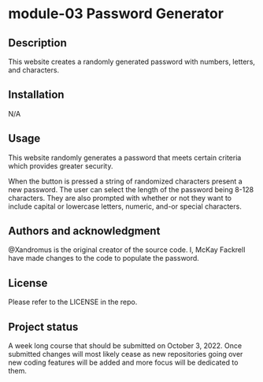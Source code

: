 # module-03 Password Generator
## Description
This website creates a randomly generated password with numbers, letters, and characters. 

## Installation
N/A

## Usage
 This website randomly generates a password that meets certain criteria which provides greater security.

 When the button is pressed a string of randomized characters present a new password. The user can select the length of the password being 8-128 characters. They are also prompted with whether or not they want to include capital or lowercase letters, numeric, and-or special characters.  

## Authors and acknowledgment
@Xandromus is the original creator of the source code. I, McKay Fackrell have made changes to the code to populate the password.

## License
Please refer to the LICENSE in the repo.

## Project status
A week long course that should be submitted on October 3, 2022. Once submitted changes will most likely cease as new repositories going over new coding features will be added and more focus will be dedicated to them.
